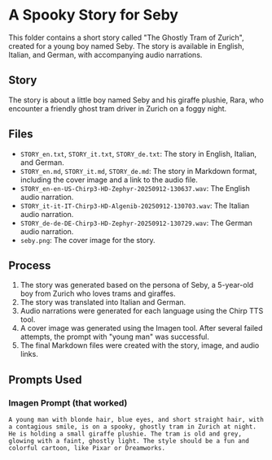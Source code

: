 # A Spooky Story for Seby

This folder contains a short story called "The Ghostly Tram of Zurich", created for a young boy named Seby. The story is available in English, Italian, and German, with accompanying audio narrations.

## Story

The story is about a little boy named Seby and his giraffe plushie, Rara, who encounter a friendly ghost tram driver in Zurich on a foggy night.

## Files

*   `STORY_en.txt`, `STORY_it.txt`, `STORY_de.txt`: The story in English, Italian, and German.
*   `STORY_en.md`, `STORY_it.md`, `STORY_de.md`: The story in Markdown format, including the cover image and a link to the audio file.
*   `STORY_en-en-US-Chirp3-HD-Zephyr-20250912-130637.wav`: The English audio narration.
*   `STORY_it-it-IT-Chirp3-HD-Algenib-20250912-130703.wav`: The Italian audio narration.
*   `STORY_de-de-DE-Chirp3-HD-Zephyr-20250912-130729.wav`: The German audio narration.
*   `seby.png`: The cover image for the story.

## Process

1.  The story was generated based on the persona of Seby, a 5-year-old boy from Zurich who loves trams and giraffes.
2.  The story was translated into Italian and German.
3.  Audio narrations were generated for each language using the Chirp TTS tool.
4.  A cover image was generated using the Imagen tool. After several failed attempts, the prompt with "young man" was successful.
5.  The final Markdown files were created with the story, image, and audio links.

## Prompts Used

### Imagen Prompt (that worked)

```
A young man with blonde hair, blue eyes, and short straight hair, with a contagious smile, is on a spooky, ghostly tram in Zurich at night. He is holding a small giraffe plushie. The tram is old and grey, glowing with a faint, ghostly light. The style should be a fun and colorful cartoon, like Pixar or Dreamworks.
```